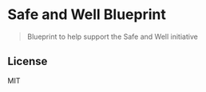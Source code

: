 # Safe and Well Blueprint

> Blueprint to help support the Safe and Well initiative

## <a name="license"></a>License

MIT
